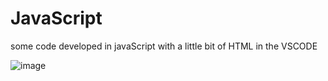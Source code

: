 # JavaScript
 some code developed in javaScript with a little bit of HTML in the VSCODE
 

![image](https://user-images.githubusercontent.com/68930726/117334884-e8c92a80-ae70-11eb-811d-a1301bbdff31.png)
